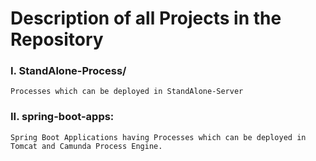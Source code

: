 # Description of all Projects in the Repository

### I. StandAlone-Process/  
	Processes which can be deployed in StandAlone-Server 
  
### II. spring-boot-apps:  
	Spring Boot Applications having Processes which can be deployed in Tomcat and Camunda Process Engine.
    

